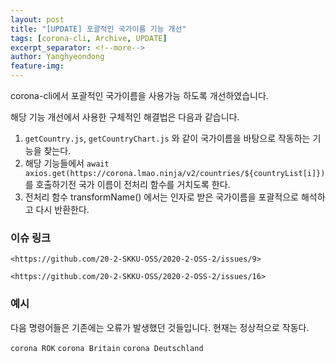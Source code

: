 ```yaml
---
layout: post
title: "[UPDATE] 포괄적인 국가이름 기능 개선"
tags: [corona-cli, Archive, UPDATE]
excerpt_separator: <!--more-->
author: Yanghyeondong
feature-img: 
---
```


corona-cli에서 포괄적인 국가이름을 사용가능 하도록 개선하였습니다.

해당 기능 개선에서 사용한 구체적인 해결법은 다음과 같습니다.

1. `getCountry.js`, `getCountryChart.js` 와 같이 국가이름을 바탕으로 작동하는 기능을 찾는다.
2. 해당 기능들에서 `await axios.get(https://corona.lmao.ninja/v2/countries/${countryList[i]})` 를 호출하기전 국가 이름이 전처리 함수를 거치도록 한다.
3. 전처리 함수 transformName() 에서는 인자로 받은 국가이름을 포괄적으로 해석하고 다시 반환한다.

### 이슈 링크

    <https://github.com/20-2-SKKU-OSS/2020-2-OSS-2/issues/9>

    <https://github.com/20-2-SKKU-OSS/2020-2-OSS-2/issues/16>


### 예시

다음 명령어들은 기존에는 오류가 발생했던 것들입니다. 현재는 정상적으로 작동다.

`corona ROK`
`corona Britain`
`corona Deutschland`
